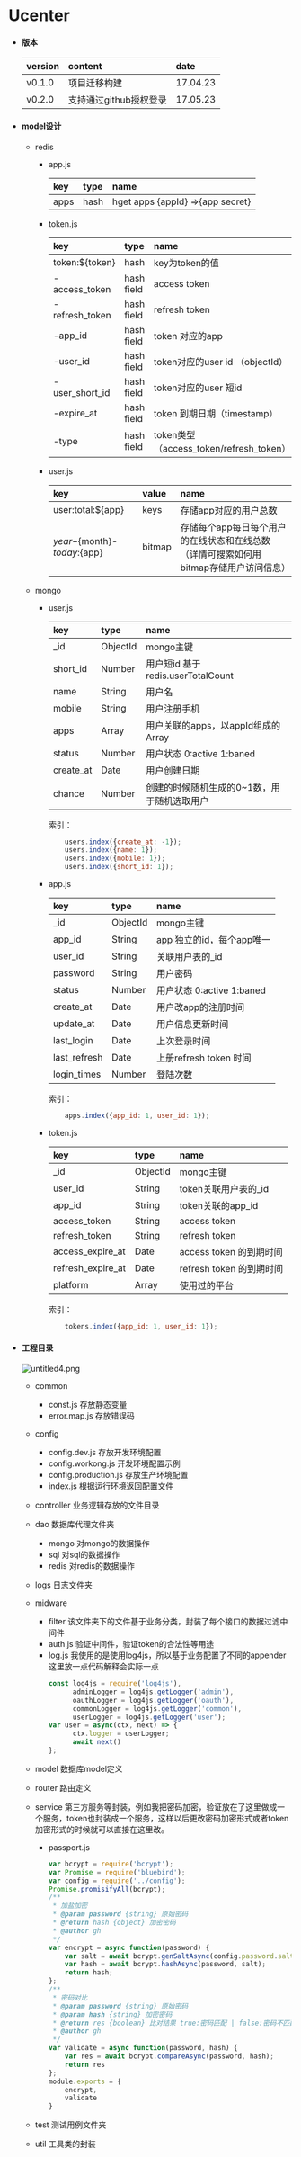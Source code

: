 # Ucenter
* #### 版本

	|version|content|date
	|:--|:----|:----
	|v0.1.0|项目迁移构建|17.04.23
	|v0.2.0|支持通过github授权登录|17.05.23
	
* #### model设计
	* redis
		* app.js
		
			|key|type|name
			|:--|:----|:----
			|apps|hash|hget apps {appId} =>{app secret}
			
		* token.js
		
			|key|type|name
			|:--|:----|:----
			|token:${token}|hash|key为token的值|
			|-access_token|hash field|access token
			|-refresh_token|hash field|refresh token
			|-app_id|hash field|token 对应的app
			|-user_id|hash field|token对应的user id （objectId）
			|-user_short_id|hash field|token对应的user 短id
			|-expire_at|hash field|token 到期日期（timestamp）
			|-type|hash field|token类型 （access_token/refresh_token）
			
		* user.js
		
			|key|value|name
			|:--|:--|:--
			|user:total:${app}|keys|存储app对应的用户总数
			|${year}-${month}-${today}:${app}|bitmap|存储每个app每日每个用户的在线状态和在线总数（详情可搜索如何用bitmap存储用户访问信息）
			
	* mongo
	
		* user.js
		
			|key|type|name
			|:--|:----|:----|
			|_id|ObjectId|mongo主键
			|short_id|Number|用户短id 基于redis.userTotalCount
			|name|String|用户名
			|mobile|String|用户注册手机
			|apps|Array|用户关联的apps，以appId组成的Array
			|status|Number|用户状态 0:active 1:baned 
			|create_at|Date|用户创建日期
			|chance|Number|创建的时候随机生成的0~1数，用于随机选取用户
			
			索引：
			```js
			  	users.index({create_at: -1});
			    users.index({name: 1});
			    users.index({mobile: 1});
			    users.index({short_id: 1});
			```
			
		* app.js
		
			|key|type|name
			|:--|:----|:----|
			|_id|ObjectId|mongo主键
			|app_id|String|app 独立的id，每个app唯一
			|user_id|String|关联用户表的_id
			|password|String|用户密码
			|status|Number|用户状态 0:active 1:baned 
			|create_at|Date|用户改app的注册时间
			|update_at|Date|用户信息更新时间
			|last_login|Date|上次登录时间
			|last_refresh|Date|上册refresh token 时间
			|login_times|Number|登陆次数
			
			索引：
			```js
			    apps.index({app_id: 1, user_id: 1});
			```
			
		* token.js
		
			|key|type|name
			|:--|:--|:--
			|_id|ObjectId|mongo主键
			|user_id|String|token关联用户表的_id
			|app_id|String|token关联的app_id
			|access_token|String|access token
			|refresh_token|String|refresh token
			|access_expire_at|Date|access token 的到期时间
			|refresh_expire_at|Date|refresh token 的到期时间
			|platform|Array|使用过的平台
			
			索引：
			```js
			    tokens.index({app_id: 1, user_id: 1});
			```
		
	
* #### 工程目录
	
	![untitled4.png](//dn-cnode.qbox.me/FsWYl1Q1QCrcVPUJie7_gLUFCskN)
	
	* common 
		
		- const.js 存放静态变量
		- error.map.js 存放错误码
	
	* config
	
		- config.dev.js 存放开发环境配置
		- config.workong.js 开发环境配置示例
		- config.production.js 存放生产环境配置
		- index.js 根据运行环境返回配置文件

	* controller 业务逻辑存放的文件目录

	* dao 数据库代理文件夹
	
		- mongo 对mongo的数据操作
		- sql 对sql的数据操作
		- redis 对redis的数据操作
		
	* logs 日志文件夹
	
	* midware 
	
		- filter 该文件夹下的文件基于业务分类，封装了每个接口的数据过滤中间件
		- auth.js 验证中间件，验证token的合法性等用途
		- log.js 我使用的是使用log4js，所以基于业务配置了不同的appender
			这里放一点代码解释会实际一点
			```js
			const log4js = require('log4js'),
    			  adminLogger = log4js.getLogger('admin'),
    			  oauthLogger = log4js.getLogger('oauth'),
   				  commonLogger = log4js.getLogger('common'),
  				  userLogger = log4js.getLogger('user');
			var user = async(ctx, next) => {
    			  ctx.logger = userLogger;
   				  await next()
			};   
			```
			
	* model 数据库model定义

	* router 路由定义

	* service 第三方服务等封装，例如我把密码加密，验证放在了这里做成一个服务，token也封装成一个服务，这样以后更改密码加密形式或者token加密形式的时候就可以直接在这里改。

		- passport.js 
			```js
			var bcrypt = require('bcrypt');
			var Promise = require('bluebird');
			var config = require('../config');
			Promise.promisifyAll(bcrypt);
			/**
			 * 加盐加密
			 * @param password {string} 原始密码
			 * @return hash {object} 加密密码
			 * @author gh
			 */
			var encrypt = async function(password) {
			    var salt = await bcrypt.genSaltAsync(config.password.saltTimes);
			    var hash = await bcrypt.hashAsync(password, salt);
			    return hash;
			};
			/**
			 * 密码对比
			 * @param password {string} 原始密码
			 * @param hash {string} 加密密码
			 * @return res {boolean} 比对结果 true:密码匹配 | false:密码不匹配
			 * @author gh
			 */
			var validate = async function(password, hash) {
			    var res = await bcrypt.compareAsync(password, hash);
			    return res
			};
			module.exports = {
			    encrypt,
			    validate
			}
			``` 
	* test 测试用例文件夹	
	
	* util 工具类的封装
